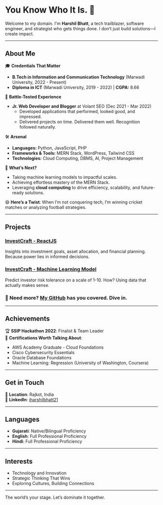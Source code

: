 # You Know Who It Is. 👋

Welcome to my domain. I'm **Harshil Bhatt**, a tech trailblazer, software engineer, and strategist who gets things done. I don’t just build solutions—I create impact.

---

## About Me

🎓 **Credentials That Matter**

- **B.Tech in Information and Communication Technology** (Marwadi University, 2022 - Present)
- **Diploma in ICT** (Marwadi University, 2019 - 2022) | **CGPA:** 8.66

💼 **Battle-Tested Experience**

- **Jr. Web Developer and Blogger** at Volant SEO (Dec 2021 - Mar 2022)
  - Developed applications that performed, looked good, and impressed.
  - Delivered projects on time. Delivered them well. Recognition followed naturally.

🛠️ **Arsenal**

- **Languages:** Python, JavaScript, PHP
- **Frameworks & Tools:** MERN Stack, WordPress, Tailwind CSS
- **Technologies:** Cloud Computing, DBMS, AI, Project Management

🌱 **What’s Next?**  

- Taking machine learning models to impactful scales.  
- Achieving effortless mastery of the MERN Stack.  
- Leveraging **cloud computing** to drive efficiency, scalability, and future-ready solutions.

😄 **Here’s a Twist**: When I’m not conquering tech, I’m winning cricket matches or analyzing football strategies.

---

## Projects

### [InvestCraft - ReactJS](https://github.com/iharshilbhatt/InvestCraft_ReactJs)

Insights into investment goals, asset allocation, and financial planning. Because power lies in informed decisions.

### [InvestCraft - Machine Learning Model](https://github.com/iharshilbhatt/InvestCraft)

Predict investor risk tolerance on a scale of 1-10. How? Using data that actually makes sense.

### 🔗 Need more? [My GitHub](https://github.com/iharshilbhatt) has you covered. Dive in.

---

## Achievements

🏆 **SSIP Hackathon 2022**: Finalist & Team Leader  
📜 **Certifications Worth Talking About**:

- AWS Academy Graduate - Cloud Foundations
- Cisco Cybersecurity Essentials
- Oracle Database Foundations
- Machine Learning: Regression (University of Washington, Coursera)

---

## Get in Touch

📍 **Location**: Rajkot, India  
🔗 **LinkedIn**: [iharshilbhatt21](https://linkedin.com/in/iharshilbhatt21)  


---

## Languages

- **Gujarati**: Native/Bilingual Proficiency
- **English**: Full Professional Proficiency
- **Hindi**: Full Professional Proficiency

---

## Interests

- Technology and Innovation  
- Strategic Thinking That Wins  
- Exploring Cultures, Building Connections  

---

The world’s your stage. Let’s dominate it together.

